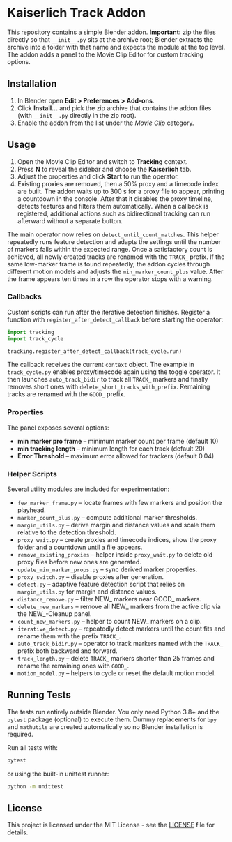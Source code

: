 # Kaiserlich Track Addon

This repository contains a simple Blender addon. **Important:** zip the files directly so that `__init__.py` sits at the archive root; Blender extracts the archive into a folder with that name and expects the module at the top level. The addon adds a panel to the Movie Clip Editor for custom tracking options.

## Installation
1. In Blender open **Edit > Preferences > Add-ons**.
2. Click **Install...** and pick the zip archive that contains the addon files
   (with `__init__.py` directly in the zip root).
3. Enable the addon from the list under the *Movie Clip* category.

## Usage
1. Open the Movie Clip Editor and switch to **Tracking** context.
2. Press **N** to reveal the sidebar and choose the **Kaiserlich** tab.
3. Adjust the properties and click **Start** to run the operator.
4. Existing proxies are removed, then a 50% proxy and a timecode
   index are built. The addon waits up to 300&nbsp;s for a proxy
   file to appear, printing a countdown in the console. After that it
   disables the proxy timeline, detects features and filters them
   automatically. When a callback is registered, additional actions
   such as bidirectional tracking can run afterward without a separate
   button.

The main operator now relies on `detect_until_count_matches`. This helper
repeatedly runs feature detection and adapts the settings until the number of
markers falls within the expected range. Once a satisfactory count is achieved,
all newly created tracks are renamed with the ``TRACK_`` prefix.
If the same low-marker frame is found repeatedly, the addon cycles through
different motion models and adjusts the ``min_marker_count_plus`` value.
After the frame appears ten times in a row the operator stops with a warning.

### Callbacks

Custom scripts can run after the iterative detection finishes. Register a
function with ``register_after_detect_callback`` before starting the operator:

```python
import tracking
import track_cycle

tracking.register_after_detect_callback(track_cycle.run)
```

The callback receives the current ``context`` object. The example in
``track_cycle.py`` enables proxy/timecode again using the toggle operator.
It then launches ``auto_track_bidir`` to track all ``TRACK_`` markers and
finally removes short ones with ``delete_short_tracks_with_prefix``.
Remaining tracks are renamed with the ``GOOD_`` prefix.

### Properties

The panel exposes several options:

- **min marker pro frame** – minimum marker count per frame (default 10)
- **min tracking length** – minimum length for each track (default 20)
- **Error Threshold** – maximum error allowed for trackers (default 0.04)

### Helper Scripts

Several utility modules are included for experimentation:

- `few_marker_frame.py` – locate frames with few markers and position the playhead.
- `marker_count_plus.py` – compute additional marker thresholds.
- `margin_utils.py` – derive margin and distance values and scale them relative to the detection threshold.
- `proxy_wait.py` – create proxies and timecode indices, show the proxy folder and a countdown until a file appears.
- `remove_existing_proxies` – helper inside `proxy_wait.py` to delete old proxy files before new ones are generated.
- `update_min_marker_props.py` – sync derived marker properties.
- `proxy_switch.py` – disable proxies after generation.
- `detect.py` – adaptive feature detection script that relies on `margin_utils.py` for margin and distance values.
- `distance_remove.py` – filter NEW_ markers near GOOD_ markers.
- `delete_new_markers` – remove all NEW_ markers from the active clip via the NEW_-Cleanup panel.
- `count_new_markers.py` – helper to count NEW_ markers on a clip.
- `iterative_detect.py` – repeatedly detect markers until the count fits and
  rename them with the prefix `TRACK_`.
- `auto_track_bidir.py` – operator to track markers named with the `TRACK_` prefix both backward and forward.
- `track_length.py` – delete `TRACK_` markers shorter than 25 frames and rename the remaining ones with `GOOD_`.
- `motion_model.py` – helpers to cycle or reset the default motion model.

## Running Tests

The tests run entirely outside Blender. You only need Python 3.8+ and the
`pytest` package (optional) to execute them. Dummy replacements for `bpy` and
`mathutils` are created automatically so no Blender installation is required.

Run all tests with:

```bash
pytest
```

or using the built-in unittest runner:

```bash
python -m unittest
```

## License

This project is licensed under the MIT License - see the [LICENSE](LICENSE) file for details.
